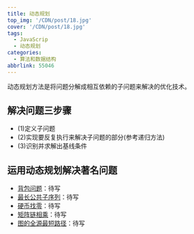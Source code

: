 ```yaml
---
title: 动态规划
top_img: '/CDN/post/18.jpg'
cover: '/CDN/post/18.jpg'
tags:
  - JavaScrip
  - 动态规划
categories:
  - 算法和数据结构
abbrlink: 55046
---
```


动态规划方法是将问题分解成相互依赖的子问题来解决的优化技术。

<!-- more -->

## 解决问题三步骤

- (1)定义子问题
- (2)实现要反复执行来解决子问题的部分(参考递归方法)
- (3)识别并求解出基线条件

## 运用动态规划解决著名问题

- [背包问题]()：待写
- [最长公共子序列]()：待写
- [硬币找零]()：待写
- [矩阵链相乘]()：待写
- [图的全源最短路径]()：待写
